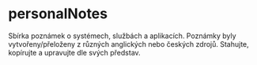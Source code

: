 # personalNotes
Sbírka poznámek o systémech, službách a aplikacích. Poznámky byly vytvořeny/přeloženy z různých anglických nebo českých zdrojů. Stahujte, kopírujte a upravujte dle svých představ.
